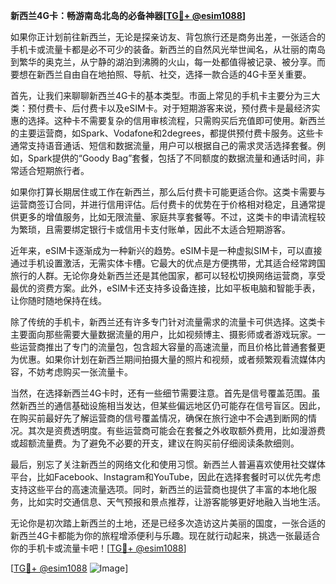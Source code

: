 **新西兰4G卡：畅游南岛北岛的必备神器[[TG💪+ @esim1088](https://t.me/s/esim1088)]**

如果你正计划前往新西兰，无论是探亲访友、背包旅行还是商务出差，一张适合的手机卡或流量卡都是必不可少的装备。新西兰的自然风光举世闻名，从壮丽的南岛到繁华的奥克兰，从宁静的湖泊到沸腾的火山，每一处都值得被记录、被分享。而要想在新西兰自由自在地拍照、导航、社交，选择一款合适的4G卡至关重要。

首先，让我们来聊聊新西兰4G卡的基本类型。市面上常见的手机卡主要分为三大类：预付费卡、后付费卡以及eSIM卡。对于短期游客来说，预付费卡是最经济实惠的选择。这种卡不需要复杂的信用审核流程，只需购买后充值即可使用。新西兰的主要运营商，如Spark、Vodafone和2degrees，都提供预付费卡服务。这些卡通常支持语音通话、短信和数据流量，用户可以根据自己的需求灵活选择套餐。例如，Spark提供的“Goody Bag”套餐，包括了不同额度的数据流量和通话时间，非常适合短期旅行者。

如果你打算长期居住或工作在新西兰，那么后付费卡可能更适合你。这类卡需要与运营商签订合同，并进行信用评估。后付费卡的优势在于价格相对稳定，且通常提供更多的增值服务，比如无限流量、家庭共享套餐等。不过，这类卡的申请流程较为繁琐，且需要绑定银行卡或信用卡支付账单，因此不太适合短期游客。

近年来，eSIM卡逐渐成为一种新兴的趋势。eSIM卡是一种虚拟SIM卡，可以直接通过手机设置激活，无需实体卡槽。它最大的优点是方便携带，尤其适合经常跨国旅行的人群。无论你身处新西兰还是其他国家，都可以轻松切换网络运营商，享受最优的资费方案。此外，eSIM卡还支持多设备连接，比如平板电脑和智能手表，让你随时随地保持在线。

除了传统的手机卡，新西兰还有许多专门针对流量需求的流量卡可供选择。这类卡主要面向那些需要大量数据流量的用户，比如视频博主、摄影师或者游戏玩家。一些运营商推出了专门的流量包，包含超大容量的高速流量，而且价格比普通套餐更为优惠。如果你计划在新西兰期间拍摄大量的照片和视频，或者频繁观看流媒体内容，不妨考虑购买一张流量卡。

当然，在选择新西兰4G卡时，还有一些细节需要注意。首先是信号覆盖范围。虽然新西兰的通信基础设施相当发达，但某些偏远地区仍可能存在信号盲区。因此，在购买前最好先了解运营商的信号覆盖情况，确保在旅行途中不会遇到断网的情况。其次是资费透明度。有些运营商可能会在套餐之外收取额外费用，比如漫游费或超额流量费。为了避免不必要的开支，建议在购买前仔细阅读条款细则。

最后，别忘了关注新西兰的网络文化和使用习惯。新西兰人普遍喜欢使用社交媒体平台，比如Facebook、Instagram和YouTube，因此在选择套餐时可以优先考虑支持这些平台的高速流量选项。同时，新西兰的运营商也提供了丰富的本地化服务，比如实时交通信息、天气预报和景点推荐，让游客能够更好地融入当地生活。

无论你是初次踏上新西兰的土地，还是已经多次造访这片美丽的国度，一张合适的新西兰4G卡都能为你的旅程增添便利与乐趣。现在就行动起来，挑选一张最适合你的手机卡或流量卡吧！[[TG💪+ @esim1088](https://t.me/s/esim1088)]

[[TG💪+ @esim1088](https://t.me/s/esim1088) ![Image](https://i.postimg.cc/4NQfJmqS/Snipaste-2025-05-13-00-14-12.png)]